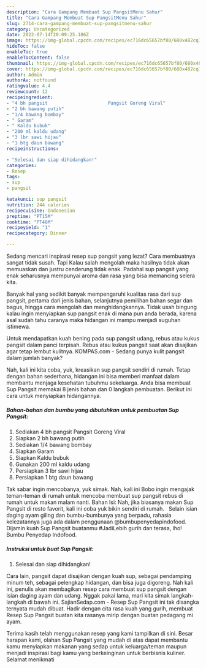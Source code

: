 ```yaml
---
description: "Cara Gampang Membuat Sup PangsitMenu Sahur"
title: "Cara Gampang Membuat Sup PangsitMenu Sahur"
slug: 2714-cara-gampang-membuat-sup-pangsitmenu-sahur
category: Uncategorized
date: 2022-07-14T20:09:25.186Z
image: https://img-global.cpcdn.com/recipes/ec716dc65657bf80/680x482cq70/sup-pangsit-foto-resep-utama.jpg
hideToc: false
enableToc: true
enableTocContent: false
thumbnail: https://img-global.cpcdn.com/recipes/ec716dc65657bf80/680x482cq70/sup-pangsit-foto-resep-utama.jpg
cover: https://img-global.cpcdn.com/recipes/ec716dc65657bf80/680x482cq70/sup-pangsit-foto-resep-utama.jpg
author: Admin
authorAv: notfound
ratingvalue: 4.4
reviewcount: 12
recipeingredient:
- "4 bh pangsit                      Pangsit Goreng Viral"
- "2 bh bawang putih"
- "1/4 bawang bombay"
- " Garam"
- " Kaldu bubuk"
- "200 ml kaldu udang"
- "3 lbr sawi hijau"
- "1 btg daun bawang"
recipeinstructions:

- "Selesai dan siap dihidangkan!"
categories:
- Resep
tags:
- sup
- pangsit

katakunci: sup pangsit 
nutrition: 244 calories
recipecuisine: Indonesian
preptime: "PT15M"
cooktime: "PT48M"
recipeyield: "1"
recipecategory: Dinner

---
```



Sedang mencari inspirasi resep sup pangsit yang lezat? Cara membuatnya sangat tidak susah. Tapi Kalau salah mengolah maka hasilnya tidak akan memuaskan dan justru cenderung tidak enak. Padahal sup pangsit yang enak seharusnya mempunyai aroma dan rasa yang bisa memancing selera kita.


Banyak hal yang sedikit banyak mempengaruhi kualitas rasa dari sup pangsit, pertama dari jenis bahan, selanjutnya pemilihan bahan segar dan bagus, hingga cara mengolah dan menghidangkannya. Tidak usah bingung kalau ingin menyiapkan sup pangsit enak di mana pun anda berada, karena asal sudah tahu caranya maka hidangan ini mampu menjadi suguhan istimewa.

Untuk mendapatkan kuah bening pada sup pangsit udang, rebus atau kukus pangsit dalam panci terpisah. Rebus atau kukus pangsit saat akan disajikan agar tetap lembut kulitnya. KOMPAS.com - Sedang punya kulit pangsit dalam jumlah banyak?


Nah, kali ini kita coba, yuk, kreasikan sup pangsit sendiri di rumah. Tetap dengan bahan sederhana, hidangan ini bisa memberi manfaat dalam membantu menjaga kesehatan tubuhmu sekeluarga. Anda bisa membuat Sup Pangsit memakai 8 jenis bahan dan 0 langkah pembuatan. Berikut ini cara untuk menyiapkan hidangannya.

<!--inarticleads1-->

##### Bahan-bahan dan bumbu yang dibutuhkan untuk pembuatan Sup Pangsit:

1. Sediakan 4 bh pangsit                      Pangsit Goreng Viral
1. Siapkan 2 bh bawang putih
1. Sediakan 1/4 bawang bombay
1. Siapkan  Garam
1. Siapkan  Kaldu bubuk
1. Gunakan 200 ml kaldu udang
1. Persiapkan 3 lbr sawi hijau
1. Persiapkan 1 btg daun bawang


Tak sabar ingin mencobanya, yuk simak. Nah, kali ini Bobo ingin mengajak teman-teman di rumah untuk mencoba membuat sup pangsit rebus di rumah untuk makan malam nanti. Bahan Isi: Nah, jika biasanya makan Sup Pangsit di resto favorit, kali ini coba yuk bikin sendiri di rumah. ⁣ ⁣ Selain isian daging ayam giling dan bumbu-bumbunya yang berpadu, rahasia kelezatannya juga ada dalam penggunaan @bumbupenyedapindofood. Dijamin kuah Sup Pangsit buatanmu #JadiLebih gurih dan terasa, lho! ⁣ Bumbu Penyedap Indofood. 

<!--inarticleads2-->

##### Instruksi untuk buat Sup Pangsit:


1. Selesai dan siap dihidangkan!

Cara lain, pangsit dapat disajikan dengan kuah sup, sebagai pendamping minum teh, sebagai pelengkap hidangan, dan bisa juga digoreng. Nah kali ini, penulis akan membagikan resep cara membuat sup pangsit dengan isian daging ayam dan udang. Nggak pakai lama, mari kita simak langkah-langkah di bawah ini. SajianSedap.com - Resep Sup Pangsit ini tak disangka ternyata mudah dibuat. Hadir dengan cita rasa kuah yang gurih, membuat Resep Sup Pangsit buatan kita rasanya mirip dengan buatan pedagang mi ayam. 

Terima kasih telah menggunakan resep yang kami tampilkan di sini. Besar harapan kami, olahan Sup Pangsit yang mudah di atas dapat membantu kamu menyiapkan makanan yang sedap untuk keluarga/teman maupun menjadi inspirasi bagi kamu yang berkeinginan untuk berbisnis kuliner. Selamat menikmati
